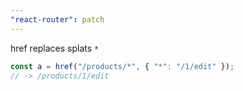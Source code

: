 ```yaml
---
"react-router": patch
---
```


href replaces splats `*`

```ts
const a = href("/products/*", { "*": "/1/edit" });
// -> /products/1/edit
```
